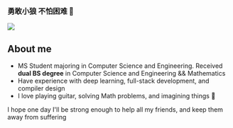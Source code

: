 ### 勇敢小狼 不怕困难 👋
<html>
  <body>
    <img src="https://pbs.twimg.com/media/F13s9W4acAARncV?format=jpg">
    <h2>About me</h2>
    <ul>
      <li>MS Student majoring in Computer Science and Engineering. Received <b>dual BS degree</b> in Computer Science and Engineering && Mathematics</li>
      <li>Have experience with deep learning, full-stack development, and compiler design</li>
      <li>I love playing guitar, solving Math problems, and imagining things 🌱</li>
    </ul>
    <p></p>
    I hope one day I'll be strong enough to help all my friends, and keep them away from suffering
  </body>
</html>
<!--
**Hymeis/Hymeis** is a ✨ _special_ ✨ repository because its `README.md` (this file) appears on your GitHub profile.

Here are some ideas to get you started:

- 🔭 I’m currently working on ...
- 🌱 I’m currently learning ...
- 👯 I’m looking to collaborate on ...
- 🤔 I’m looking for help with ...
- 💬 Ask me about ...
- 📫 How to reach me: ...
- 😄 Pronouns: ...
- ⚡ Fun fact: ...
-->
